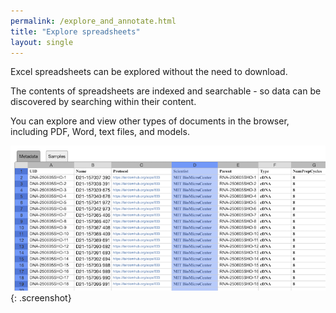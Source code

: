 ```yaml
---
permalink: /explore_and_annotate.html
title: "Explore spreadsheets"
layout: single
---
```


Excel spreadsheets can be explored without the need to download.

The contents of spreadsheets are indexed and searchable - so data can be discovered by searching within their content.

You can explore and view other types of documents in the browser, including PDF, Word, text files, and models. 

![Excel feature](/assets/images/Excel-feature.png){: .screenshot}